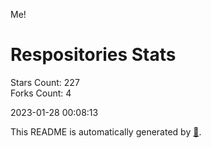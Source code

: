 Me!

# Respositories Stats
Stars Count: 227  
Forks Count: 4

2023-01-28 00:08:13  

This README is automatically generated by [🐰](https://github.com/rnitta/rnitta).
